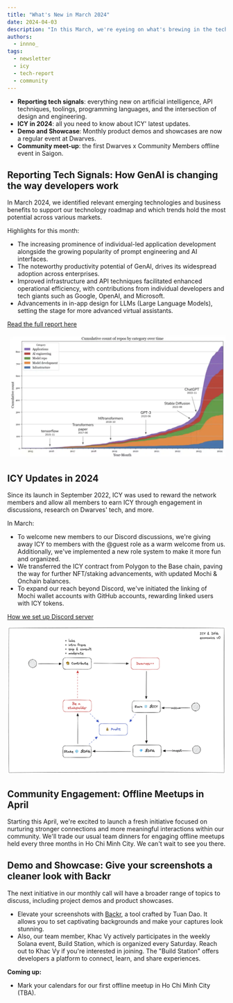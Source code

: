 ```yaml
---
title: "What's New in March 2024"
date: 2024-04-03
description: "In this March, we're eyeing on what's brewing in the tech market, ICY updates in 2024, the first offline meetup and product demo."
authors:
  - innno_
tags:
  - newsletter
  - icy
  - tech-report
  - community
---
```


- **Reporting tech signals**: everything new on artificial intelligence, API techniques, toolings, programming languages, and the intersection of design and engineering.
- **ICY in 2024**: all you need to know about ICY' latest updates.
- **Demo and Showcase**: Monthly product demos and showcases are now a regular event at Dwarves.
- **Community meet-up**: the first Dwarves x Community Members offline event in Saigon.

## Reporting Tech Signals: How GenAI is changing the way developers work

In March 2024, we identified relevant emerging technologies and business benefits to support our technology roadmap and which trends hold the most potential across various markets.

Highlights for this month:

- The increasing prominence of individual-led application development alongside the growing popularity of prompt engineering and AI interfaces.
- The noteworthy productivity potential of GenAI, drives its widespread adoption across enterprises.
- Improved infrastructure and API techniques facilitated enhanced operational efficiency, with contributions from individual developers and tech giants such as Google, OpenAI, and Microsoft.
- Advancements in in-app design for LLMs (Large Language Models), setting the stage for more advanced virtual assistants.

[Read the full report here](https://memo.d.foundation/playground/_labs/market-report-mar-2024/)

![](assets/2024-whats-new-march_2024-march-tech-report.webp)

## ICY Updates in 2024

Since its launch in September 2022, ICY was used to reward the network members and allow all members to earn ICY through engagement in discussions, research on Dwarves' tech, and more.

In March:

- To welcome new members to our Discord discussions, we're giving away ICY to members with the @guest role as a warm welcome from us. Additionally, we've implemented a new role system to make it more fun and organized.
- We transferred the ICY contract from Polygon to the Base chain, paving the way for further NFT/staking advancements, with updated Mochi & Onchain balances.
- To expand our reach beyond Discord, we've initiated the linking of Mochi wallet accounts with GitHub accounts, rewarding linked users with ICY tokens.

[How we set up Discord server](https://memo.d.foundation/playbook/community/starting-your-journey-at-dwarves-discord/)

![](assets/2024-whats-new-march_2024-march-icy.webp)

## Community Engagement: Offline Meetups in April

Starting this April, we're excited to launch a fresh initiative focused on nurturing stronger connections and more meaningful interactions within our community. We'll trade our usual team dinners for engaging offline meetups held every three months in Ho Chi Minh City. We can't wait to see you there.

## Demo and Showcase: Give your screenshots a cleaner look with Backr

The next initiative in our monthly call will have a broader range of topics to discuss, including project demos and product showcases.

- Elevate your screenshots with [Backr](https://getbackr.vercel.app/), a tool crafted by Tuan Dao. It allows you to set captivating backgrounds and make your captures look stunning.
- Also, our team member, Khac Vy actively participates in the weekly Solana event, Build Station, which is organized every Saturday. Reach out to Khac Vy if you're interested in joining. The "Build Station" offers developers a platform to connect, learn, and share experiences.

**Coming up:**

- Mark your calendars for our first offline meetup in Ho Chi Minh City (TBA).
